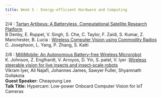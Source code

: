 ```yaml
---
title: Week 5 - Energy-efficient Hardware and Computing
---
```



2/4
: [Tartan Artibeus: A Batteryless, Computational Satellite Research Platform](https://digitalcommons.usu.edu/smallsat/2022/all2022/54/) <br />B Denby, E. Ruppel, V. Singh, S. Che, C. Taylor, F. Zaidi, S. Kumar, Z. Manchester, B. Lucia
: [Wireless Computer Vision using Commodity Radios](https://dl.acm.org/doi/abs/10.1145/3302506.3310403?casa_token=6qGsi91Wo_IAAAAA:nYl4yDE29qUcATk4b-Cx7PneAuazaBLbXJk67WKvjNS1vqvcVIIJ-vng_t5T1N63c7UnIijpUf8)<br /> C. Josephson, L. Yang, P. Zhang, S. Katti <br />


2/6
: [MilliMobile: An Autonomous Battery-free Wireless Microrobot](https://homes.cs.washington.edu/~vsiyer/Papers/millimobile-compressed.pdf)<br /> K. Johnson, Z. Englhardt, V. Arroyos, D. Yin, S. patel, V. Iyer
:[Wireless steerable vision for live insects and insect-scale robots](https://www.science.org/doi/10.1126/scirobotics.abb0839) <br /> Vikram Iyer, Ali Najafi, Johannes James, Sawyer Fuller, Shyamnath Gollakota <br />
**Guest Speaker:** Cheayoung Lee <br />
**Talk Title:** Hypercam: Low-power Onboard Computer Vision for IoT Cameras